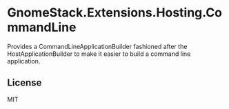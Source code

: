 # GnomeStack.Extensions.Hosting.CommandLine

Provides a CommandLineApplicationBuilder fashioned after the HostApplicationBuilder
to make it easier to build a command line application.

## License

MIT
